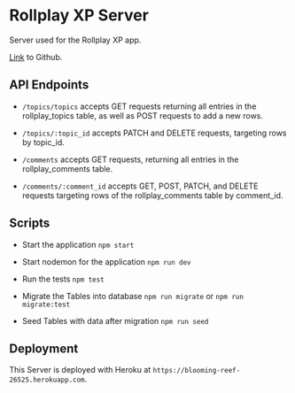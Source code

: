 # Rollplay XP Server

Server used for the Rollplay XP app.

[Link](https://github.com/thinkful-ei-panda/chrissy-rollplay-api) to Github.

## API Endpoints

+ `/topics/topics` accepts GET requests returning all entries in the rollplay_topics table, as  well as POST requests to add a new rows.

+ `/topics/:topic_id` accepts PATCH and DELETE requests, targeting rows by topic_id.

+ `/comments` accepts GET requests, returning all entries in the rollplay_comments table.

+ `/comments/:comment_id` accepts GET, POST, PATCH, and DELETE requests targeting rows of the rollplay_comments table by comment_id.

## Scripts

+ Start the application `npm start`

+ Start nodemon for the application `npm run dev`

+ Run the tests `npm test`

+ Migrate the Tables into database ` npm run migrate ` or ` npm run migrate:test `

+ Seed Tables with data after migration `npm run seed`

## Deployment

This Server is deployed with Heroku at `https://blooming-reef-26525.herokuapp.com`.